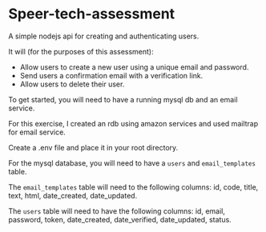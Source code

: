 # Speer-tech-assessment
A simple nodejs api for creating and authenticating users. 

It will (for the purposes of this assessment): 

- Allow users to create a new user using a unique email and password.
- Send users a confirmation email with a verification link.
- Allow users to delete their user.

To get started, you will need to have a running mysql db and an email service.

For this exercise, I created an rdb using amazon services and used mailtrap for email service. 

Create a .env file and place it in your root directory.

For the mysql database, you will need to have a `users` and `email_templates` table.

The `email_templates` table will need to the following columns: id, code, title, text, html, date_created, date_updated.

The `users` table will need to have the following columns: id, email, password, token, date_created, date_verified, date_updated, status.
